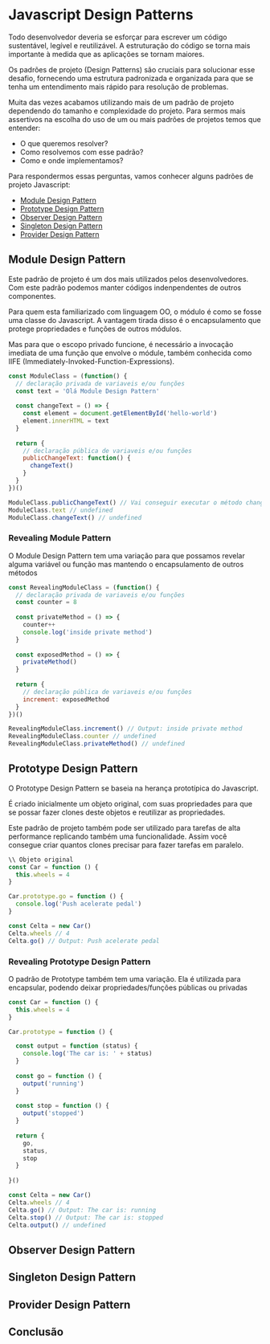 # Javascript Design Patterns

Todo desenvolvedor deveria se esforçar para escrever um código sustentável, legível e reutilizável. A estruturação do código se torna mais importante à medida que as aplicações se tornam maiores. 

Os padrões de projeto (Design Patterns) são cruciais para solucionar esse desafio, fornecendo uma estrutura padronizada e organizada para que se tenha um entendimento mais rápido para resolução de problemas.

Muita das vezes acabamos utilizando mais de um padrão de projeto dependendo do tamanho e complexidade do projeto. Para sermos mais assertivos na escolha do uso de um ou mais padrões de projetos temos que entender:
* O que queremos resolver?
* Como resolvemos com esse padrão?
* Como e onde implementamos?

Para respondermos essas perguntas, vamos conhecer alguns padrões de projeto Javascript:

* [Module Design Pattern](#module-design-pattern)
* [Prototype Design Pattern](#prototype-design-pattern)
* [Observer Design Pattern](#observer-design-pattern)
* [Singleton Design Pattern](#singleton-design-pattern)
* [Provider Design Pattern](#provider-design-pattern)

## Module Design Pattern

Este padrão de projeto é um dos mais utilizados pelos desenvolvedores. Com este padrão podemos manter códigos indenpendentes de outros componentes.

Para quem esta familiarizado com linguagem OO, o módulo é como se fosse uma classe do Javascript. A vantagem tirada disso é o encapsulamento que protege propriedades e funções de outros módulos.

Mas para que o escopo privado funcione, é necessário a invocação imediata de uma função que envolve o módule, também conhecida como IIFE (Immediately-Invoked-Function-Expressions).

```javascript
const ModuleClass = (function() {
  // declaração privada de variaveis e/ou funções
  const text = 'Olá Module Design Pattern'
  
  const changeText = () => {
    const element = document.getElementById('hello-world')
    element.innerHTML = text
  }
  
  return {
    // declaração pública de variaveis e/ou funções
    publicChangeText: function() {
      changeText()
    }
  }
})()

ModuleClass.publicChangeText() // Vai conseguir executar o método changeText
ModuleClass.text // undefined
ModuleClass.changeText() // undefined
```
### Revealing Module Pattern
O Module Design Pattern tem uma variação para que possamos revelar alguma variável ou função mas mantendo o encapsulamento de outros métodos

```javascript
const RevealingModuleClass = (function() {
  // declaração privada de variaveis e/ou funções
  const counter = 8
  
  const privateMethod = () => {
    counter++
    console.log('inside private method')
  }
  
  const exposedMethod = () => {
    privateMethod()
  }
  
  return {
    // declaração pública de variaveis e/ou funções
    increment: exposedMethod
  }
})()

RevealingModuleClass.increment() // Output: inside private method
RevealingModuleClass.counter // undefined
RevealingModuleClass.privateMethod() // undefined
```

## Prototype Design Pattern
O Prototype Design Pattern se baseia na herança prototípica do Javascript. 

É criado inicialmente um objeto original, com suas propriedades para que se possar fazer clones deste objetos e reutilizar as propriedades. 

Este padrão de projeto também pode ser utilizado para tarefas de alta performance replicando também uma funcionalidade. Assim você consegue criar quantos clones precisar para fazer tarefas em paralelo.

```javascript
\\ Objeto original
const Car = function () {
  this.wheels = 4
}

Car.prototype.go = function () {
  console.log('Push acelerate pedal')
}

const Celta = new Car()
Celta.wheels // 4
Celta.go() // Output: Push acelerate pedal

```

### Revealing Prototype Design Pattern

O padrão de Prototype também tem uma variação. Ela é utilizada para encapsular, podendo deixar propriedades/funções públicas ou privadas

```javascript
const Car = function () {
  this.wheels = 4
}

Car.prototype = function () {

  const output = function (status) {
    console.log('The car is: ' + status)
  }
  
  const go = function () {
    output('running')
  }
  
  const stop = function () {
    output('stopped')
  }
  
  return {
    go,
    status,
    stop
  }
  
}()

const Celta = new Car()
Celta.wheels // 4
Celta.go() // Output: The car is: running
Celta.stop() // Output: The car is: stopped
Celta.output() // undefined

```


## Observer Design Pattern

## Singleton Design Pattern

## Provider Design Pattern

## Conclusão
